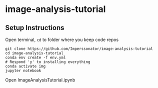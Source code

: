 # image-analysis-tutorial
 
## Setup Instructions

Open terminal, `cd` to folder where you keep code repos

```
git clone https://github.com/Imperssonator/image-analysis-tutorial
cd image-analysis-tutorial
conda env create -f env.yml
# Respond 'y' to installing everything
conda activate img
jupyter notebook
```

Open ImageAnalysisTutorial.ipynb
